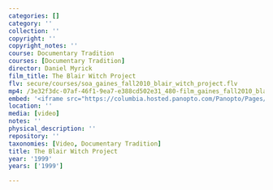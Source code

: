 ```yaml
---
categories: []
category: ''
collection: ''
copyright: ''
copyright_notes: ''
course: Documentary Tradition
courses: [Documentary Tradition]
director: Daniel Myrick
film_title: The Blair Witch Project
flv: secure/courses/soa_gaines_fall2010_blair_witch_project.flv
mp4: /3e32f3dc-07af-46f1-9ea7-e388cd502e31_480-film_gaines_fall2010_blair_witch_flv.mp4
embed: '<iframe src="https://columbia.hosted.panopto.com/Panopto/Pages/Embed.aspx?id=8713f7fd-cfd6-43ce-9788-a95f0103cf4e&v=1" width="720" height="405" style="padding: 0px; border: 1px solid #464646;" frameborder="0" allowfullscreen allow="autoplay"></iframe>'
location: ''
media: [video]
notes: ''
physical_description: ''
repository: ''
taxonomies: [Video, Documentary Tradition]
title: The Blair Witch Project
year: '1999'
years: ['1999']

---
```

